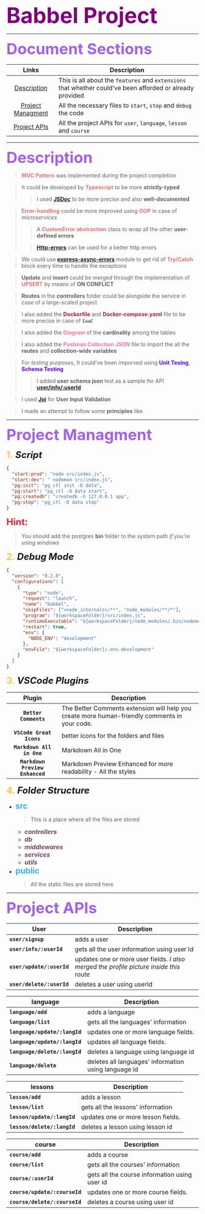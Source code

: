 <span style='color: purple; font-weight: bold; font-size: 3.5rem'>Babbel Project</span>

---

<span id='description' style='color: #A460ED; font-weight: bold; font-size: 2.5rem' >Document Sections</span>

|                 Links                  | Description                                                                                               |
| :------------------------------------: | --------------------------------------------------------------------------------------------------------- |
|      [Description](#description)       | This is all about the `features` and `extensions` that whether could've been afforded or already provided |
| [Project Managment](#ProjectManagment) | All the necessary files to `start`, `stop` and `debug` the code                                           |
|      [Project APIs](#ProjectAPIs)      | All the project APIs for `user`, `language`, `lesson` and `course`                                        |

---

<span id='description' style='color: #A460ED; font-weight: bold; font-size: 2.5rem' >Description</span>

> <span style='color: #EC7272; font-weight: bold;'>MVC Pattern</span> was implemented during the project completion

> It could be developed by <span style='color: #EC7272; font-weight: bold;'>Typescript</span> to be more **strictly-typed**
>
> > I used <span style='color: #EC7272; font-weight: bold;'><a href='https://jsdoc.app/'>JSDoc</a></span> to be more precise and also **well-documented**

> <span style='color: #EC7272; font-weight: bold;'>Error-handling</span> could be more improved using <span style='color: #EC7272; font-weight: bold;'>OOP</span> in case of _microservices_
>
> > A <span style='color: #EC7272; font-weight: bold;'>CustomError abstraction</span> class to wrap all the other **user-defined errors**
>
> > <span style='color: #EC7272; font-weight: bold;'><a href='https://www.npmjs.com/package/http-errors'>Http-errors</a></span> can be used for a better http errors

> We could use <span style='color: #EC7272; font-weight: bold;'><a href='https://www.npmjs.com/package/express-async-errors' >express-async-errors</a></span> module to get rid of <span style='color: #EC7272; font-weight: bold;'>Try/Catch</span> block every time to handle the exceptions

> **Update** and **insert** could be merged through the implementation of <span style='color: #EC7272; font-weight: bold;'>UPSERT</span> by means of **ON CONFLICT**

> **Routes** in the **controllers** folder could be alongside the service in case of a large-scaled project

> I also added the <span style='color: #A62349; font-weight: bold;'>Dockerfile</span> and <span style='color: #A62349; font-weight: bold;'>Docker-compose.yaml</span> file to be more precise in case of **`IaaC`**

> I also added the <span style='color: #F675A8; font-weight: bold;'>Diagram</span> of the **cardinality** among the tables

> I also added the <span style='color: #F675A8; font-weight: bold;'>Postman Collection JSON</span> file to import the all the **routes** and **collection-wide variables**

> For _testing purposes_, It could've been imporved using <span style='color: #5800FF; font-weight: bold;'>Unit Tesing</span>, <span style='color: #5800FF; font-weight: bold;'>Schema Testing</span>
>
> > I added **user schema json** test as a sample for API <span style='color: #A6D1E6; font-weight: bold;'>[user/info/:userId](#ProjectAPIs)</span>

> I used <span style='color: #3CCF4E; font-weight: bold;'><a href='https://joi.dev/api/?v=17.6.0'>Joi</a></span> for **User Input Validation**

> I made an attempt to follow some **principles** like

---

<span id='ProjectManagment' style='color: #A460ED; font-weight: bold; font-size: 2.5rem'>Project Managment</span>

<span style='font-weight: bold; font-size: 1.5rem'><span style='color: #FFC54D'>1. </span>_Script_</span>

```json
{
  "start:prod": "node src/index.js",
  "start:dev": " nodemon src/index.js",
  "pg:init": "pg_ctl init -D data",
  "pg:start": "pg_ctl -D data start",
  "pg:createdb": "createdb -h 127.0.0.1 app",
  "pg:stop": "pg_ctl -D data stop"
}
```

<span style='color: #EB1D36; font-weight: bold; font-size: 1.5rem'>Hint: </span>

> You should add the postgres **bin** folder to the system path _if you're using windows_

<span style='font-weight: bold; font-size: 1.5rem'><span style='color: #FFC54D'>2. </span> _Debug Mode_</span>

```json
{
  "version": "0.2.0",
  "configurations": [
    {
      "type": "node",
      "request": "launch",
      "name": "babbel",
      "skipFiles": ["<node_internals>/**", "node_modules/**/*"],
      "program": "${workspaceFolder}/src/index.js",
      "runtimeExecutable": "${workspaceFolder}/node_modules/.bin/nodemon",
      "restart": true,
      "env": {
        "NODE_ENV": "development"
      },
      "envFile": "${workspaceFolder}/.env.development"
    }
  ]
}
```

<span style='font-weight: bold; font-size: 1.5rem'><span style='color: #FFC54D'>3. </span> _VSCode Plugins_</span>

|             Plugin              | Description                                                                                   |
| :-----------------------------: | --------------------------------------------------------------------------------------------- |
|      **`Better Comments`**      | The Better Comments extension will help you create more human-friendly comments in your code. |
|    **`VSCode Great Icons`**     | better icons for the folders and files                                                        |
|    **`Markdown All in One`**    | Markdown All in One                                                                           |
| **`Markdown Preview Enhanced`** | Markdown Preview Enhanced for more readability - All the styles                               |

<span style='font-weight: bold; font-size: 1.5rem'><span style='color: #FFC54D'>4. </span> _Folder Structure_</span>

- <span style='color: #3AB0FF;font-weight: bold; font-size: 1.3rem'>src</span>
  > This is a place where all the files are stored
  - <span style='color: #774360;font-weight: bold; font-size: 1rem'>_controllers_</span>
  - <span style='color: #774360;font-weight: bold; font-size: 1rem'>_db_</span>
  - <span style='color: #774360;font-weight: bold; font-size: 1rem'>_middlewares_</span>
  - <span style='color: #774360;font-weight: bold; font-size: 1rem'>_services_</span>
  - <span style='color: #774360;font-weight: bold; font-size: 1rem'>_utils_</span>
- <span style='color: #3AB0FF;font-weight: bold; font-size: 1.3rem'>public</span>
  > All the static files are stored here

---

<span id='ProjectAPIs' style='color: #A460ED; font-weight: bold; font-size: 2.5rem'>Project APIs</span>

| User                      | Description                                                                            |
| ------------------------- | -------------------------------------------------------------------------------------- |
| **`user/signup`**         | adds a user                                                                            |
| **`user/info/:userId`**   | gets all the user information using user Id                                            |
| **`user/update/:userId`** | updates one or more user fields. _I also merged the profile picture inside this route_ |
| **`user/delete/:userId`** | deletes a user using userId                                                            |

| language                      | Description                                          |
| ----------------------------- | ---------------------------------------------------- |
| **`language/add`**            | adds a language                                      |
| **`language/list`**           | gets all the languages' information                  |
| **`language/update/:langId`** | updates one or more language fields.                 |
| **`language/update/:langId`** | updates all language fields.                         |
| **`language/delete/:langId`** | deletes a language using language id                 |
| **`language/delete`**         | deletes all languages' information using language id |

| lessons                     | Description                        |
| --------------------------- | ---------------------------------- |
| **`lesson/add`**            | adds a lesson                      |
| **`lesson/list`**           | gets all the lessons' information  |
| **`lesson/update/:langId`** | updates one or more lesson fields. |
| **`lesson/delete/:langId`** | deletes a lesson using lesson id   |

| course                        | Description                                   |
| ----------------------------- | --------------------------------------------- |
| **`course/add`**              | adds a course                                 |
| **`course/list`**             | gets all the courses' information             |
| **`course/:userId`**          | gets all the course information using user id |
| **`course/update/:courseId`** | updates one or more course fields.            |
| **`course/delete/:courseId`** | deletes a course using user id                |
